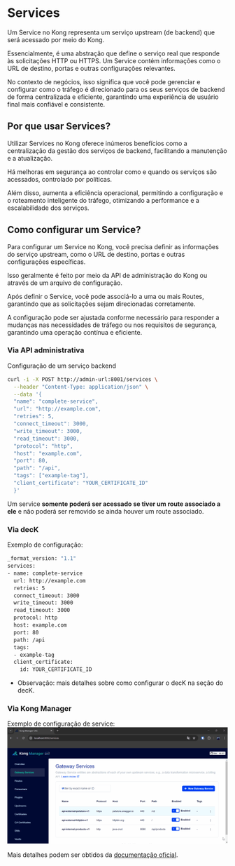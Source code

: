 # Services

Um Service no Kong representa um serviço upstream (de backend) que será acessado por meio do Kong.

Essencialmente, é uma abstração que define o serviço real que responde às solicitações HTTP ou HTTPS. Um Service contém informações como o URL de destino, portas e outras configurações relevantes.

No contexto de negócios, isso significa que você pode gerenciar e configurar como o tráfego é direcionado para os seus serviços de backend de forma centralizada e eficiente, garantindo uma experiência de usuário final mais confiável e consistente.

## Por que usar Services?

Utilizar Services no Kong oferece inúmeros benefícios como a centralização da gestão dos serviços de backend, facilitando a manutenção e a atualização.

Há melhoras em segurança ao controlar como e quando os serviços são acessados, controlado por políticas.

Além disso, aumenta a eficiência operacional, permitindo a configuração e o roteamento inteligente do tráfego, otimizando a performance e a escalabilidade dos serviços.

## Como configurar um Service?

Para configurar um Service no Kong, você precisa definir as informações do serviço upstream, como o URL de destino, portas e outras configurações específicas.

Isso geralmente é feito por meio da API de administração do Kong ou através de um arquivo de configuração.

Após definir o Service, você pode associá-lo a uma ou mais Routes, garantindo que as solicitações sejam direcionadas corretamente.

A configuração pode ser ajustada conforme necessário para responder a mudanças nas necessidades de tráfego ou nos requisitos de segurança, garantindo uma operação contínua e eficiente.

### Via API administrativa

Configuração de um serviço backend

```bash
curl -i -X POST http://admin-url:8001/services \
  --header "Content-Type: application/json" \
  --data '{
  "name": "complete-service",
  "url": "http://example.com",
  "retries": 5,
  "connect_timeout": 3000,
  "write_timeout": 3000,
  "read_timeout": 3000,
  "protocol": "http",
  "host": "example.com",
  "port": 80,
  "path": "/api",
  "tags": ["example-tag"],
  "client_certificate": "YOUR_CERTIFICATE_ID"
  }'
```

Um service **somente poderá ser acessado se tiver um route associado a ele** e não poderá ser removido se ainda houver um route associado.

### Via decK

Exemplo de configuração:

```bash
_format_version: "1.1"
services:
- name: complete-service
  url: http://example.com
  retries: 5
  connect_timeout: 3000
  write_timeout: 3000
  read_timeout: 3000
  protocol: http
  host: example.com
  port: 80
  path: /api
  tags:
  - example-tag
  client_certificate:
    id: YOUR_CERTIFICATE_ID
```

- Observação: mais detalhes sobre como configurar o decK na seção do decK.

### Via Kong Manager

Exemplo de configuração de service:
![Grafana](/docs/assets/gifs/kong/capacities/services.gif)

Mais detalhes podem ser obtidos da [documentação oficial](https://docs.konghq.com/gateway/latest/key-concepts/services/).
